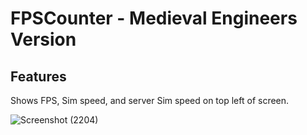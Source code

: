 # FPSCounter - Medieval Engineers Version

## Features
Shows FPS, Sim speed, and server Sim speed on top left of screen.

![Screenshot (2204)](https://user-images.githubusercontent.com/80211714/145687151-4cb2aa82-c18f-462f-a8cc-16432624b25d.png)
